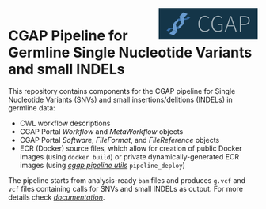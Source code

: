 <img src="https://github.com/dbmi-bgm/cgap-pipeline/blob/master/docs/images/cgap_logo.png" width="200" align="right">

# CGAP Pipeline for Germline Single Nucleotide Variants and small INDELs

This repository contains components for the CGAP pipeline for Single Nucleotide Variants (SNVs) and small insertions/delitions (INDELs) in germline data:

  * CWL workflow descriptions
  * CGAP Portal *Workflow* and *MetaWorkflow* objects
  * CGAP Portal *Software*, *FileFormat*, and *FileReference* objects
  * ECR (Docker) source files, which allow for creation of public Docker images (using `docker build`) or private dynamically-generated ECR images (using [*cgap pipeline utils*](https://github.com/dbmi-bgm/cgap-pipeline-utils/) `pipeline_deploy`)

The pipeline starts from analysis-ready `bam` files and produces `g.vcf` and `vcf` files containing calls for SNVs and small INDELs as output.
For more details check [*documentation*](https://cgap-pipeline-main.readthedocs.io/en/latest/Pipelines/Downstream/SNV_germline/index-SNV_germline.html "SNV germline").
